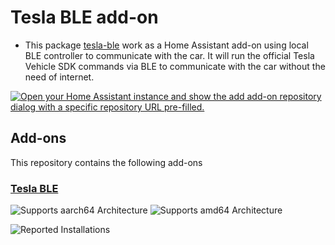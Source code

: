 # Tesla BLE add-on

- This package [tesla-ble](https://github.com/BogdanDIA/tesla-ble) work as a Home Assistant add-on using local BLE controller to communicate with the car.
It will run the official Tesla Vehicle SDK commands via BLE to communicate with the car without the need of internet.


[![Open your Home Assistant instance and show the add add-on repository dialog with a specific repository URL pre-filled.](https://my.home-assistant.io/badges/supervisor_add_addon_repository.svg)](https://my.home-assistant.io/redirect/supervisor_add_addon_repository/?repository_url=https://github.com/BogdanDIA/tesla-ble-addon)


## Add-ons

This repository contains the following add-ons

### [Tesla BLE](./tesla-ble-c)

![Supports aarch64 Architecture][aarch64-shield]
![Supports amd64 Architecture][amd64-shield]

![Reported Installations][installations-shield-stable]


<!--
 -->

[aarch64-shield]: https://img.shields.io/badge/aarch64-yes-green.svg
[amd64-shield]: https://img.shields.io/badge/amd64-yes-green.svg

[installations-shield-stable]: https://img.shields.io/badge/dynamic/json?url=https://analytics.home-assistant.io/addons.json&query=$["fa8a04ce_tesla_ble"].total&label=Reported%20Installations&link=https://analytics.home-assistant.io/add-ons
